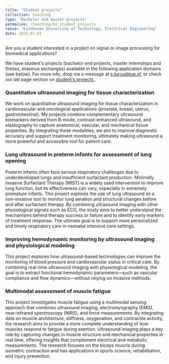 ```yaml
---
title: "Student projects"
collection: teaching
type: "Bachelor and master projects"
permalink: /teaching/02_student_projects
venue: "Eindhoven University of Technology, Electrical Engineering"
date: 2025-01-01
---
```


Are you a student interested in a project on signal or image processing for biomedical applications? 

We have student's projects (bachelor end projects, master internships and theses, erasmus exchanges) available in the following application domains (see below). For more info, drop me a message at s.turco@tue.nl, or check our lab page section on <a href="https://www.tue.nl/en/research/research-groups/signal-processing-systems/biomedical-diagnostics-lab/education/student-projects" target="_blank">student's projects </a>.

### Quantitative ultrasound imaging for tissue characterization 

We work on quantitative ultrasound imaging for tissue characterization in cardiovascular and oncological applications (prostate, breast, uterus, gastrointestinal). My projects combine complementary ultrasound biomarkers derived from B-mode, contrast-enhanced ultrasound, and elastography to capture anatomical, vascular, and mechanical tissue properties. By integrating these modalities, we aim to improve diagnostic accuracy and support treatment monitoring, ultimately making ultrasound a more powerful and accessible tool for patient care.

### Lung ultrasound in preterm infants for assessment of lung opening

Preterm infants often face serious respiratory challenges due to underdeveloped lungs and insufficient surfactant production. Minimally Invasive Surfactant Therapy (MIST) is a widely used intervention to improve lung function, but its effectiveness can vary, especially in extremely premature infants.
This project explores the use of lung ultrasound as a non-invasive tool to monitor lung aeration and structural changes before and after surfactant therapy. By combining ultrasound imaging with other physiological signals such as ECG, the study aims to better understand the mechanisms behind therapy success or failure and to identify early markers of treatment response. The ultimate goal is to support more personalized and timely respiratory care in neonatal intensive care settings.

### Improving hemodynamic monitoring by ultrasound imaging and physiological modeling

This project explores how ultrasound-based technologies can improve the monitoring of blood pressure and cardiovascular status in critical care. By combining real-time ultrasound imaging with physiological modeling, the goal is to extract functional hemodynamic parameters—such as vascular compliance and flow dynamics—without relying on invasive methods.

### Multimodal assessment of muscle fatigue

This project investigates muscle fatigue using a multimodal sensing approach that combines ultrasound imaging, electromyography (EMG), near-infrared spectroscopy (NIRS), and force measurements. By integrating data on muscle architecture, stiffness, oxygenation, and contractile activity, the research aims to provide a more complete understanding of how muscles respond to fatigue during exertion.
Ultrasound imaging plays a key role by capturing changes in muscle structure and mechanical properties in real time, offering insights that complement electrical and metabolic measurements. The research focuses on the biceps muscle during isometric contraction and has applications in sports science, rehabilitation, and injury prevention.